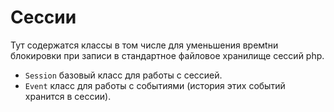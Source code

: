 # Сессии

Тут содержатся классы в том числе для уменьшения времtни блокировки
 при записи в стандартное файловое хранилище сессий php.

* `Session` базовый класс для работы с сессией.
* `Event` класс для работы с событиями (история этих событий хранится в сессии).